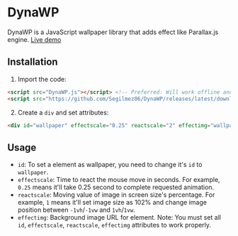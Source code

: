 # DynaWP

DynaWP is a JavaScript wallpaper library that adds effect like Parallax.js engine.
[Live demo](https://segilmez06.github.io/DynaWP/)

## Installation

1) Import the code:
```html
<script src="DynaWP.js"></script> <!-- Preferred: Will work offline and much faster --->
<script src="https://github.com/Segilmez06/DynaWP/releases/latest/download/DynaWP.js"></script>
```

2) Create a `div` and set attributes:
```html
<div id="wallpaper" effectscale="0.25" reactscale="2" effectimg="wallpaper.webp"></div>
```

## Usage
* `id`: To set a element as wallpaper, you need to change it's `id` to `wallpaper`.
* `effectscale`: Time to react the mouse move in seconds. For example, `0.25` means it'll take 0.25 second to complete requested animation.
* `reactscale`: Moving value of image in screen size's percentage. For example, `1` means it'll set image size as 102% and change image position between `-1vh`/`-1vw` and `1vh`/`1vw`.
* `effectimg`: Background image URL for element.
Note: You must set all `id`, `effectscale`, `reactscale`, `effectimg` attributes to work properly.
